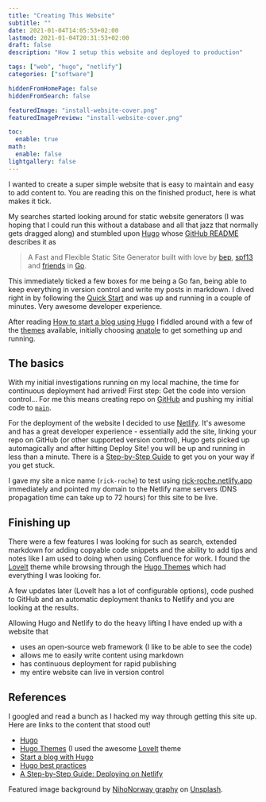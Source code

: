 ```yaml
---
title: "Creating This Website"
subtitle: ""
date: 2021-01-04T14:05:53+02:00
lastmod: 2021-01-04T20:31:53+02:00
draft: false
description: "How I setup this website and deployed to production"

tags: ["web", "hugo", "netlify"]
categories: ["software"]

hiddenFromHomePage: false
hiddenFromSearch: false

featuredImage: "install-website-cover.png"
featuredImagePreview: "install-website-cover.png"

toc:
  enable: true
math:
  enable: false
lightgallery: false
---
```


I wanted to create a super simple website that is easy to maintain and easy to add content to. You are reading this on the finished product, here is what makes it tick.

<!--more-->

My searches started looking around for static website generators (I was hoping that I could run this without a database and all that jazz that normally gets dragged along) and stumbled upon [Hugo](https://gohugo.io/) whose [GitHub README](https://github.com/gohugoio/hugo) describes it as 

> A Fast and Flexible Static Site Generator built with love by [bep](https://github.com/bep), [spf13](http://spf13.com/) and [friends](https://github.com/gohugoio/hugo/graphs/contributors) in [Go](https://golang.org/).

This immediately ticked a few boxes for me being a Go fan, being able to keep everything in version control and write my posts in markdown. I dived right in by following the [Quick Start](https://gohugo.io/getting-started/quick-start/) and was up and running in a couple of minutes. Very awesome developer experience.

After reading [How to start a blog using Hugo](https://flaviocopes.com/start-blog-with-hugo/) I fiddled around with a few of the [themes](https://themes.gohugo.io/) available, initially choosing [anatole](https://themes.gohugo.io/anatole/) to get something up and running.

## The basics

With my initial investigations running on my local machine, the time for continuous deployment had arrived! First step: Get the code into version control... For me this means creating repo on [GitHub](https://github.com/) and pushing my initial code to [`main`](https://stevenmortimer.com/5-steps-to-change-github-default-branch-from-master-to-main/).

For the deployment of the website I decided to use [Netlify](https://www.netlify.com/). It's awesome and has a great developer experience - essentially add the site, linking your repo on GitHub (or other supported version control), Hugo gets picked up automagically and after hitting Deploy Site! you will be up and running in less than a minute. There is a [Step-by-Step Guide](https://www.netlify.com/blog/2016/09/29/a-step-by-step-guide-deploying-on-netlify/) to get you on your way if you get stuck.

I gave my site a nice name (`rick-roche`) to test using [rick-roche.netlify.app](https://rick-roche.netlify.app) immediately and pointed my domain to the Netlify name servers (DNS propagation time can take up to 72 hours) for this site to be live.

## Finishing up

There were a few features I was looking for such as search, extended markdown for adding copyable code snippets and the ability to add tips and notes like I am used to doing when using Confluence for work. I found the [LoveIt](https://themes.gohugo.io/loveit/) theme while browsing through the [Hugo Themes](https://themes.gohugo.io/) which had everything I was looking for. 

A few updates later (LoveIt has a lot of configurable options), code pushed to GitHub and an automatic deployment thanks to Netlify and you are looking at the results. 

Allowing Hugo and Netlify to do the heavy lifting I have ended up with a website that
- uses an open-source web framework (I like to be able to see the code)
- allows me to easily write content using markdown
- has continuous deployment for rapid publishing
- my entire website can live in version control

## References

I googled and read a bunch as I hacked my way through getting this site up. Here are links to the content that stood out!

- [Hugo](https://gohugo.io/)
- [Hugo Themes](https://themes.gohugo.io/) (I used the awesome [LoveIt](https://themes.gohugo.io/loveit/) theme
- [Start a blog with Hugo](https://flaviocopes.com/start-blog-with-hugo/)
- [Hugo best practices](https://github.com/spech66/hugo-best-practices)
- [A Step-by-Step Guide: Deploying on Netlify](https://www.netlify.com/blog/2016/09/29/a-step-by-step-guide-deploying-on-netlify/)

Featured image background by [NihoNorway graphy](https://unsplash.com/@nihongraphy?utm_source=unsplash&amp;utm_medium=referral&amp;utm_content=creditCopyText) on [Unsplash](https://unsplash.com/?utm_source=unsplash&amp;utm_medium=referral&amp;utm_content=creditCopyText").
